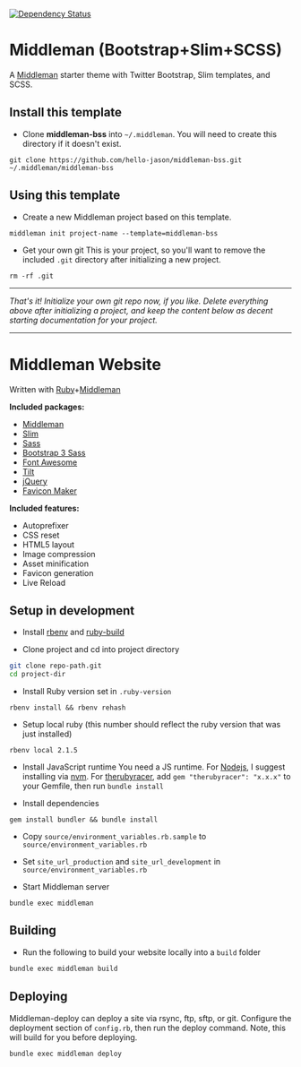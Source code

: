 [![Dependency Status](https://gemnasium.com/hello-jason/middleman-bss.svg)](https://gemnasium.com/hello-jason/middleman-bss)

# Middleman (Bootstrap+Slim+SCSS)

A [Middleman](http://middlemanapp.com) starter theme with Twitter Bootstrap, Slim templates, and SCSS.

## Install this template

* Clone **middleman-bss** into `~/.middleman`. You will need to create this directory if it doesn't exist.

```
git clone https://github.com/hello-jason/middleman-bss.git ~/.middleman/middleman-bss
```

## Using this template

* Create a new Middleman project based on this template.

```
middleman init project-name --template=middleman-bss
```

* Get your own git
This is your project, so you'll want to remove the included `.git` directory after initializing a new project.
```
rm -rf .git
```

---

*That's it! Initialize your own git repo now, if you like. Delete everything above after initializing a project, and keep the content below as decent starting documentation for your project.*

---

# Middleman Website

Written with [Ruby](https://www.ruby-lang.org/en/)+[Middleman](http://middlemanapp.com)

**Included packages:**

* [Middleman](http://middlemanapp.com/)
* [Slim](http://slim-lang.com/)
* [Sass](http://sass-lang.com/)
* [Bootstrap 3 Sass](https://github.com/twbs/bootstrap-sass)
* [Font Awesome](http://fontawesome.io)
* [Tilt](https://github.com/rtomayko/tilt)
* [jQuery](http://jquery.com/)
* [Favicon Maker](https://github.com/follmann/middleman-favicon-maker)

**Included features:**

* Autoprefixer
* CSS reset
* HTML5 layout
* Image compression
* Asset minification
* Favicon generation
* Live Reload

## Setup in development

* Install [rbenv](https://github.com/sstephenson/rbenv) and [ruby-build](https://github.com/sstephenson/ruby-build#installing-as-an-rbenv-plugin-recommended)

* Clone project and cd into project directory

```bash
git clone repo-path.git
cd project-dir
```

* Install Ruby version set in `.ruby-version`

```
rbenv install && rbenv rehash
```

* Setup local ruby (this number should reflect the ruby version that was just installed)

```
rbenv local 2.1.5
```

* Install JavaScript runtime
You need a JS runtime. For [Nodejs](http://nodejs.org/), I suggest installing via [nvm](https://github.com/creationix/nvm). For [therubyracer](https://github.com/cowboyd/therubyracer), add `gem "therubyracer": "x.x.x"` to your Gemfile, then run `bundle install`

* Install dependencies

```
gem install bundler && bundle install
```

* Copy `source/environment_variables.rb.sample` to `source/environment_variables.rb`
* Set `site_url_production` and `site_url_development` in `source/environment_variables.rb`

* Start Middleman server

```
bundle exec middleman
```

## Building

* Run the following to build your website locally into a `build` folder

```bash
bundle exec middleman build
```

## Deploying
Middleman-deploy can deploy a site via rsync, ftp, sftp, or git. Configure the deployment section of `config.rb`, then run the deploy command. Note, this will build for you before deploying.
```bash
bundle exec middleman deploy
```

